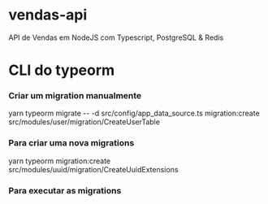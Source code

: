 # vendas-api
API de Vendas em NodeJS com Typescript, PostgreSQL &amp; Redis

# CLI do typeorm
### Criar um migration manualmente
yarn typeorm migrate -- -d src/config/app_data_source.ts migration:create src/modules/user/migration/CreateUserTable

### Para criar uma nova migrations
yarn typeorm migration:create  src/modules/uuid/migration/CreateUuidExtensions

### Para executar as migrations
